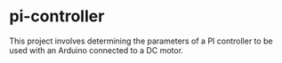 # pi-controller
This project involves determining the parameters of a PI controller to be used with an Arduino connected to a DC motor.
